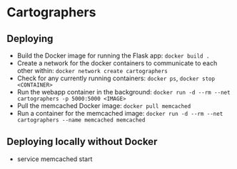 # Cartographers

## Deploying

- Build the Docker image for running the Flask app: `docker build .`
- Create a network for the docker containers to communicate to each other within: `docker network create cartographers`
- Check for any currently running containers: `docker ps`, `docker stop <CONTAINER>`
- Run the webapp container in the background: `docker run -d --rm --net cartographers -p 5000:5000 <IMAGE>`
- Pull the memcached Docker image: `docker pull memcached`
- Run a container for the memcached image: `docker run -d --rm --net cartographers --name memcached memcached`

## Deploying locally without Docker

- service memcached start

